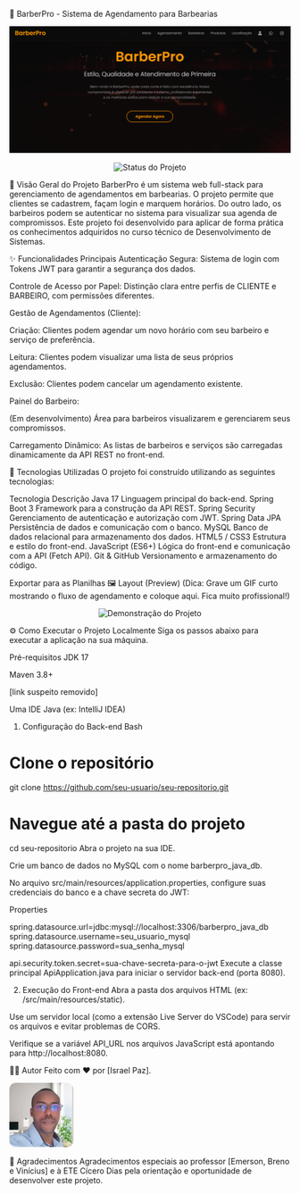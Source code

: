 💈 BarberPro - Sistema de Agendamento para Barbearias
<p align="center">
<img src="BARBERPRO/imagens/Logo.png" alt="Banner do BarberPro">
</p>

<p align="center">
<img alt="Status do Projeto" src="https://img.shields.io/badge/STATUS-Em%20Desenvolvimento-yellow">
</p>

📝 Visão Geral do Projeto
BarberPro é um sistema web full-stack para gerenciamento de agendamentos em barbearias. O projeto permite que clientes se cadastrem, façam login e marquem horários. Do outro lado, os barbeiros podem se autenticar no sistema para visualizar sua agenda de compromissos. Este projeto foi desenvolvido para aplicar de forma prática os conhecimentos adquiridos no curso técnico de Desenvolvimento de Sistemas.

✨ Funcionalidades Principais
Autenticação Segura: Sistema de login com Tokens JWT para garantir a segurança dos dados.

Controle de Acesso por Papel: Distinção clara entre perfis de CLIENTE e BARBEIRO, com permissões diferentes.

Gestão de Agendamentos (Cliente):

Criação: Clientes podem agendar um novo horário com seu barbeiro e serviço de preferência.

Leitura: Clientes podem visualizar uma lista de seus próprios agendamentos.

Exclusão: Clientes podem cancelar um agendamento existente.

Painel do Barbeiro:

(Em desenvolvimento) Área para barbeiros visualizarem e gerenciarem seus compromissos.

Carregamento Dinâmico: As listas de barbeiros e serviços são carregadas dinamicamente da API REST no front-end.

🚀 Tecnologias Utilizadas
O projeto foi construído utilizando as seguintes tecnologias:

Tecnologia	Descrição
Java 17	Linguagem principal do back-end.
Spring Boot 3	Framework para a construção da API REST.
Spring Security	Gerenciamento de autenticação e autorização com JWT.
Spring Data JPA	Persistência de dados e comunicação com o banco.
MySQL	Banco de dados relacional para armazenamento dos dados.
HTML5 / CSS3	Estrutura e estilo do front-end.
JavaScript (ES6+)	Lógica do front-end e comunicação com a API (Fetch API).
Git & GitHub	Versionamento e armazenamento do código.

Exportar para as Planilhas
🖼️ Layout (Preview)
(Dica: Grave um GIF curto mostrando o fluxo de agendamento e coloque aqui. Fica muito profissional!)

<p align="center">
<img src="URL_DO_SEU_GIF_OU_IMAGEM_AQUI" alt="Demonstração do Projeto">
</p>

⚙️ Como Executar o Projeto Localmente
Siga os passos abaixo para executar a aplicação na sua máquina.

Pré-requisitos
JDK 17

Maven 3.8+

[link suspeito removido]

Uma IDE Java (ex: IntelliJ IDEA)

1. Configuração do Back-end
Bash

# Clone o repositório
git clone https://github.com/seu-usuario/seu-repositorio.git

# Navegue até a pasta do projeto
cd seu-repositorio
Abra o projeto na sua IDE.

Crie um banco de dados no MySQL com o nome barberpro_java_db.

No arquivo src/main/resources/application.properties, configure suas credenciais do banco e a chave secreta do JWT:

Properties

spring.datasource.url=jdbc:mysql://localhost:3306/barberpro_java_db
spring.datasource.username=seu_usuario_mysql
spring.datasource.password=sua_senha_mysql

api.security.token.secret=sua-chave-secreta-para-o-jwt
Execute a classe principal ApiApplication.java para iniciar o servidor back-end (porta 8080).

2. Execução do Front-end
Abra a pasta dos arquivos HTML (ex: /src/main/resources/static).

Use um servidor local (como a extensão Live Server do VSCode) para servir os arquivos e evitar problemas de CORS.

Verifique se a variável API_URL nos arquivos JavaScript está apontando para http://localhost:8080.

👨‍💻 Autor
Feito com ❤️ por [Israel Paz].

<img src="BARBERPRO/imagens/israel-paz.jpg" width=115><br>

🙏 Agradecimentos
Agradecimentos especiais ao professor [Emerson, Breno e Vinícius] e à ETE Cícero Dias pela orientação e oportunidade de desenvolver este projeto.

